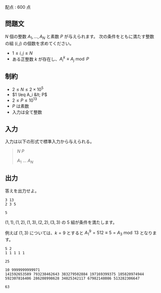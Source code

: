 配点 : $600$ 点

## 問題文

$N$ 個の整数 $A_1,\ldots,A_N$ と素数 $P$ が与えられます。 次の条件をともに満たす整数の組 $(i,j)$ の個数を求めてください。

- $1 \leq i,j \leq N$
- ある正整数 $k$ が存在し、$A_i^k \equiv A_j \bmod P$

## 制約

- $2 \leq N \leq 2 \times 10^5$
- $1 \leq A_i &lt; P$
- $2 \leq P \leq 10^{13}$
- $P$ は素数
- 入力は全て整数

## 入力

入力は以下の形式で標準入力から与えられる。

> $N$ $P$
> 
> $A_1$ $\ldots$ $A_N$

## 出力

答えを出力せよ。  

```input1
3 13
2 3 5
```

```output1
5
```

$(1,1),(1,2),(1,3),(2,2),(3,3)$ の $5$ 組が条件を満たします。

例えば $(1,3)$ については、$k=9$ とすると $A_1^9 = 512 \equiv 5 = A_3 \bmod 13$ となります。

```input2
5 2
1 1 1 1 1
```

```output2
25
```

```input3
10 9999999999971
141592653589 793238462643 383279502884 197169399375 105820974944 592307816406 286208998628 34825342117 67982148086 513282306647
```

```output3
63
```